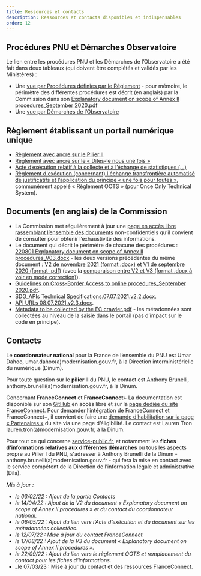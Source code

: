 ```yaml
---
title: Ressources et contacts
description: Ressources et contacts disponibles et indispensables
order: 12
---
```



## Procédures PNU et Démarches Observatoire 

Le lien entre les procédures PNU et les Démarches de l’Observatoire a été fait dans deux tableaux (qui doivent être complétés et validés par les Ministères)&nbsp;:

* Une [vue par Procédures définies par le Règlement](https://airtable.com/shrHA6vtsvmvEJygE/tblkvBZs4Hwj5JDhF) - pour mémoire, le périmètre des différentes procédures est décrit (en anglais) par la Commission dans son [Explanatory document on scope of Annex II procedures_September 2020.pdf](https://github.com/DISIC/design.numerique.gouv.fr/files/7849089/Explanatory.document.on.scope.of.Annex.II.procedures_Sept.2020-1.1.pdf)
* Une [vue par Démarches de l’Observatoire](https://airtable.com/shrFh9LF94qois3sm)


## Règlement établissant un portail numérique unique

* [Règlement avec ancre sur le Pilier II](https://eur-lex.europa.eu/legal-content/FR/TXT/HTML/?uri=CELEX:32018R1724&from=EN#d1e1695-1-1)
* [Règlement avec ancre sur le «&nbsp;Dites-le nous une fois&nbsp;»](https://eur-lex.europa.eu/legal-content/FR/TXT/HTML/?uri=CELEX:32018R1724&from=EN#d1e1761-1-1)
* [Acte d’exécution relatif à la collecte et à l’échange de statistiques (...)](https://eur-lex.europa.eu/legal-content/FR/TXT/HTML/?uri=CELEX:32020R1121&from=FR#d1e413-3-1)
* [Règlement d'exécution (concernant) l'échange transfrontière automatisé de justificatifs et l’application du principe «&nbsp;une fois pour toutes&nbsp;»](https://eur-lex.europa.eu/legal-content/FR/TXT/HTML/?uri=CELEX:32022R1463&from=EN), communément appelé «&nbsp;Règlement OOTS&nbsp;» (pour <span lang="en">Once Only Technical System</span>).


## Documents (en anglais) de la Commission

* La Commission met régulièrement à jour une [page en accès libre rassemblant l’ensemble des documents](https://ec.europa.eu/growth/single-digital-gateway-requirements_en) non-confidentiels qu’il convient de consulter pour obtenir l’exhaustivité des informations.
* Le document qui décrit le périmètre de chacune des procédures&nbsp;: <span lang="en">[220801 Explanatory document on scope of Annex II procedures_V03.docx](https://github.com/DISIC/design.numerique.gouv.fr/files/9242848/220801.Explanatory.document.on.scope.of.Annex.II.procedures_V03_July.2.docx)</span> - les deux versions précédentes du même document&nbsp;: [V2 de novembre 2021 (format .docx)](https://github.com/DISIC/design.numerique.gouv.fr/files/8489717/V02_Explanatory.document.on.scope.of.Annex.II.procedures_Nov.2021_11_12.docx) et [V1 de septembre 2020 (format .pdf)](https://github.com/DISIC/design.numerique.gouv.fr/files/7849089/Explanatory.document.on.scope.of.Annex.II.procedures_Sept.2020-1.1.pdf) (avec la [comparaison entre V2 et V3 (format .docx à voir en mode correction)](https://github.com/DISIC/design.numerique.gouv.fr/files/9242893/220801.Comparison.between.V02.and.V03-Explanatory.document.on.scope.of.docx)).
* <span lang="en">[Guidelines on Cross-Border Access to online procedures_September 2020.pdf](https://github.com/DISIC/design.numerique.gouv.fr/files/7849091/Guidelines.on.Cross-Border.Access.to.online.procedures_September.2020.pdf)</span>.
* <span lang="en">[SDG_APIs Technical Specifications.07.07.2021.v2.2.docx](https://github.com/DISIC/design.numerique.gouv.fr/files/7856412/SDG_APIs.Technical.Specifications.07.07.2021.v2.2.docx)</span>.
* <span lang="en">[API URLs 08.07.2021.v2.3.docx](https://github.com/DISIC/design.numerique.gouv.fr/files/7856415/API.URLs.08.07.2021.v2.3.docx)</span>.
* <span lang="en">[Metadata to be collected by the EC crawler.pdf](https://github.com/DISIC/design.numerique.gouv.fr/files/8641634/Metadata.to.be.collected.by.the.EC.crawler.pdf)</span> - les métadonnées sont collectées au niveau de la saisie dans le portail (pas d’impact sur le code en principe).


## Contacts

Le **coordonnateur national** pour la France de l’ensemble du PNU est Umar Dahoo, umar.dahoo(a)modernisation.gouv.fr, à la Direction interministérielle du numérique (Dinum).

Pour toute question sur le **pilier II** du PNU, le contact est Anthony Brunelli, anthony.brunelli(a)modernisation.gouv.fr, à la Dinum.

Concernant **FranceConnect** et **FranceConnect+** La documentation est disponible sur son [GitHub](https://github.com/france-connect) en accès libre et sur la [page dédiée du site FranceConnect](https://partenaires.franceconnect.gouv.fr/fcp/fournisseur-service). Pour demander l’intégration de FranceConnect et FranceConnect+, il convient de faire une [demande d’habilitation sur la page «&nbsp;Partenaires&nbsp;»](https://franceconnect.gouv.fr/partenaires) du site via une page d’éligibilité. Le contact est Lauren Tron lauren.tron(a)modernisation.gouv.fr, à la Dinum.

Pour tout ce qui concerne [service-public.fr](https://www.service-public.fr/), et notamment les **fiches d’informations relatives aux différentes démarches** ou tous les aspects propre au Pilier I du PNU, s'adresser à Anthony Brunelli de la Dinum - anthony.brunelli(a)modernisation.gouv.fr - qui fera la mise en contact avec le service compétent de la Direction de l’information légale et administrative (Dila). 

_Mis à jour&nbsp;:_ 
* _le 03/02/22&nbsp;: Ajout de la partie Contacts_
* _le 14/04/22&nbsp;: Ajout de la V2 du document «&nbsp;Explanatory document on scope of Annex II procedures&nbsp;» et du contact du coordonnateur national._
* _le 06/05/22&nbsp;: Ajout du lien vers l’Acte d’exécution et du document sur les métadonnées collectées._
* _le 12/07/22&nbsp;: Mise à jour du contact FranceConnect._
* _le 17/08/22&nbsp;: Ajout de la V3 du document «&nbsp;Explanatory document on scope of Annex II procedures&nbsp;»._
* _le 22/09/22&nbsp;: Ajout du lien vers le règlement OOTS et remplacement du contact pour les fiches d'informations._
* _le 07/03/23&nbsp;: Mise à jour du contact et des ressources FranceConnect.
